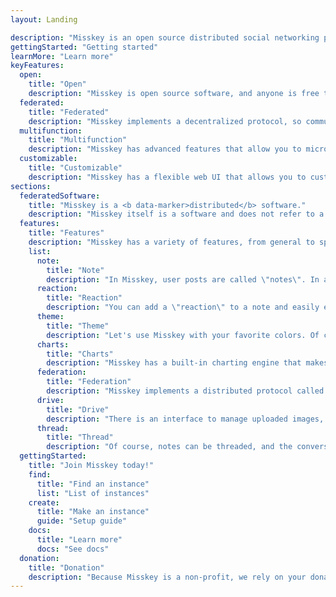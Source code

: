 ```yaml
---
layout: Landing

description: "Misskey is an open source distributed social networking platform."
gettingStarted: "Getting started"
learnMore: "Learn more"
keyFeatures:
  open:
    title: "Open"
    description: "Misskey is open source software, and anyone is free to use Misskey."
  federated:
    title: "Federated"
    description: "Misskey implements a decentralized protocol, so communities on different servers can connect with each other."
  multifunction:
    title: "Multifunction"
    description: "Misskey has advanced features that allow you to microblog like a pro."
  customizable:
    title: "Customizable"
    description: "Misskey has a flexible web UI that allows you to customize it to your liking."
sections:
  federatedSoftware:
    title: "Misskey is a <b data-marker>distributed</b> software."
    description: "Misskey itself is a software and does not refer to a specific server (instance). Since anyone can create an instance using Misskey, there are already a variety of instances in existence. Different instances have different main topic themes, user groups, languages, and so on. Finding the right instance for you is part of the fun (Of course, creating your own instance is also a fun thing to do!). Another important point is that Misskey implements a distributed communication protocol called ActivityPub, so no matter which instance you choose, you will be able to communicate with users in other instances."
  features:
    title: "Features"
    description: "Misskey has a variety of features, from general to special. Here are some of them."
    list:
      note:
        title: "Note"
        description: "In Misskey, user posts are called \"notes\". In a note, you can quote other notes, or attach images, videos, audio, or any other file you want."
      reaction:
        title: "Reaction"
        description: "You can add a \"reaction\" to a note and easily express your feelings about it."
      theme:
        title: "Theme"
        description: "Let's use Misskey with your favorite colors. Of course, dark mode is also supported. You can also create your own themes."
      charts:
        title: "Charts"
        description: "Misskey has a built-in charting engine that makes it easy to visualize instance usage, etc."
      federation:
        title: "Federation"
        description: "Misskey implements a distributed protocol called ActivityPub, so it can interact not only with other Misskey instances, but also with other software that supports ActivityPub."
      drive:
        title: "Drive"
        description: "There is an interface to manage uploaded images, videos, audio, and other files. This makes it easy for you to sort your favorite content into folders and share them again."
      thread:
        title: "Thread"
        description: "Of course, notes can be threaded, and the conversation can continue until you are comfortable."
  gettingStarted:
    title: "Join Misskey today!"
    find:
      title: "Find an instance"
      list: "List of instances"
    create:
      title: "Make an instance"
      guide: "Setup guide"
    docs:
      title: "Learn more"
      docs: "See docs"
  donation:
    title: "Donation"
    description: "Because Misskey is a non-profit, we rely on your donations to fund our development, so if you like Misskey, please consider donating so that we can continue to develop Misskey."
---
```

